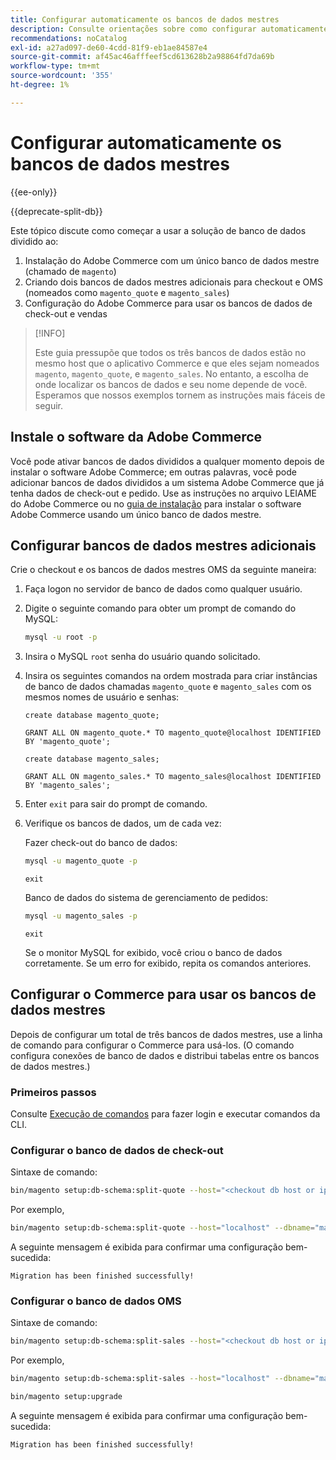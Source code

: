 ```yaml
---
title: Configurar automaticamente os bancos de dados mestres
description: Consulte orientações sobre como configurar automaticamente a solução de banco de dados dividido.
recommendations: noCatalog
exl-id: a27ad097-de60-4cdd-81f9-eb1ae84587e4
source-git-commit: af45ac46afffeef5cd613628b2a98864fd7da69b
workflow-type: tm+mt
source-wordcount: '355'
ht-degree: 1%

---
```


# Configurar automaticamente os bancos de dados mestres

{{ee-only}}

{{deprecate-split-db}}

Este tópico discute como começar a usar a solução de banco de dados dividido ao:

1. Instalação do Adobe Commerce com um único banco de dados mestre (chamado de `magento`)
1. Criando dois bancos de dados mestres adicionais para checkout e OMS (nomeados como `magento_quote` e `magento_sales`)
1. Configuração do Adobe Commerce para usar os bancos de dados de check-out e vendas

>[!INFO]
>
>Este guia pressupõe que todos os três bancos de dados estão no mesmo host que o aplicativo Commerce e que eles sejam nomeados `magento`, `magento_quote`, e `magento_sales`. No entanto, a escolha de onde localizar os bancos de dados e seu nome depende de você. Esperamos que nossos exemplos tornem as instruções mais fáceis de seguir.

## Instale o software da Adobe Commerce

Você pode ativar bancos de dados divididos a qualquer momento depois de instalar o software Adobe Commerce; em outras palavras, você pode adicionar bancos de dados divididos a um sistema Adobe Commerce que já tenha dados de check-out e pedido. Use as instruções no arquivo LEIAME do Adobe Commerce ou no [guia de instalação](../../installation/overview.md) para instalar o software Adobe Commerce usando um único banco de dados mestre.

## Configurar bancos de dados mestres adicionais

Crie o checkout e os bancos de dados mestres OMS da seguinte maneira:

1. Faça logon no servidor de banco de dados como qualquer usuário.
1. Digite o seguinte comando para obter um prompt de comando do MySQL:

   ```bash
   mysql -u root -p
   ```

1. Insira o MySQL `root` senha do usuário quando solicitado.
1. Insira os seguintes comandos na ordem mostrada para criar instâncias de banco de dados chamadas `magento_quote` e `magento_sales` com os mesmos nomes de usuário e senhas:

   ```shell
   create database magento_quote;
   ```

   ```shell
   GRANT ALL ON magento_quote.* TO magento_quote@localhost IDENTIFIED BY 'magento_quote';
   ```

   ```shell
   create database magento_sales;
   ```

   ```shell
   GRANT ALL ON magento_sales.* TO magento_sales@localhost IDENTIFIED BY 'magento_sales';
   ```

1. Enter `exit` para sair do prompt de comando.

1. Verifique os bancos de dados, um de cada vez:

   Fazer check-out do banco de dados:

   ```bash
   mysql -u magento_quote -p
   ```

   ```shell
   exit
   ```

   Banco de dados do sistema de gerenciamento de pedidos:

   ```bash
   mysql -u magento_sales -p
   ```

   ```shell
   exit
   ```

   Se o monitor MySQL for exibido, você criou o banco de dados corretamente. Se um erro for exibido, repita os comandos anteriores.

## Configurar o Commerce para usar os bancos de dados mestres

Depois de configurar um total de três bancos de dados mestres, use a linha de comando para configurar o Commerce para usá-los. (O comando configura conexões de banco de dados e distribui tabelas entre os bancos de dados mestres.)

### Primeiros passos

Consulte [Execução de comandos](../cli/config-cli.md#running-commands) para fazer login e executar comandos da CLI.

### Configurar o banco de dados de check-out

Sintaxe de comando:

```bash
bin/magento setup:db-schema:split-quote --host="<checkout db host or ip>" --dbname="<name>" --username="<checkout db username>" --password="<password>"
```

Por exemplo,

```bash
bin/magento setup:db-schema:split-quote --host="localhost" --dbname="magento_quote" --username="magento_quote" --password="magento_quote"
```

A seguinte mensagem é exibida para confirmar uma configuração bem-sucedida:

```terminal
Migration has been finished successfully!
```

### Configurar o banco de dados OMS

Sintaxe de comando:

```bash
bin/magento setup:db-schema:split-sales --host="<checkout db host or ip>" --dbname="<name>" --username="<checkout db username>" --password="<password>"
```

Por exemplo,

```bash
bin/magento setup:db-schema:split-sales --host="localhost" --dbname="magento_sales" --username="magento_sales" --password="magento_sales"
```

```bash
bin/magento setup:upgrade
```

A seguinte mensagem é exibida para confirmar uma configuração bem-sucedida:

```terminal
Migration has been finished successfully!
```
